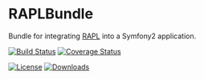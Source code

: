 # RAPLBundle

Bundle for integrating [RAPL](https://github.com/rapl/rapl) into a Symfony2 application.

[![Build Status](http://img.shields.io/travis/rapl/RAPLBundle.svg?style=flat)](https://travis-ci.org/rapl/RAPLBundle)
[![Coverage Status](http://img.shields.io/coveralls/rapl/RAPLBundle.svg?style=flat)](https://coveralls.io/r/rapl/RAPLBundle)

[![License](http://img.shields.io/packagist/l/rapl/rapl-bundle.svg?style=flat)](https://github.com/rapl/RAPLBundle/blob/master/LICENSE)
[![Downloads](http://img.shields.io/packagist/dm/rapl/rapl-bundle.svg?style=flat)](https://packagist.org/packages/rapl/rapl-bundle)
